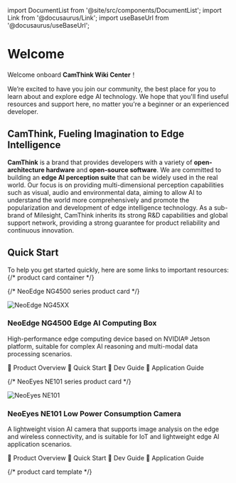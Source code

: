 import DocumentList from '@site/src/components/DocumentList';
import Link from '@docusaurus/Link';
import useBaseUrl from '@docusaurus/useBaseUrl';

# Welcome

Welcome onboard **CamThink Wiki Center**！

We’re excited to have you join our community, the best place for you to learn about and explore edge AI technology. We hope that you'll find useful resources and support here, no matter you're a beginner or an experienced developer.

## CamThink, Fueling Imagination to Edge Intelligence

**CamThink** is a brand that provides developers with a variety of **open-architecture hardware** and **open-source software**. We are committed to building an **edge AI perception suite** that can be widely used in the real world. Our focus is on providing multi-dimensional perception capabilities such as visual, audio and environmental data, aiming to allow AI to understand the world more comprehensively and promote the popularization and development of edge intelligence technology. As a sub-brand of Milesight, CamThink inherits its strong R&D capabilities and global support network, providing a strong guarantee for product reliability and continuous innovation.

## Quick Start
To help you get started quickly, here are some links to important resources:
{/* product card container */}
<div className="product-card-container">

  {/* NeoEdge NG4500 series product card */}
  <div className="product-card">
    <div className="product-header">
      <img src={useBaseUrl('img/Overview/NG45xx/NG45XX.png')} alt="NeoEdge NG45XX" className="product-image"/>
      <h3 className="product-title">NeoEdge NG4500 Edge AI Computing Box</h3>
    </div>
    <p className="product-description">
      High-performance edge computing device based on NVIDIA® Jetson platform, suitable for complex AI reasoning and multi-modal data processing scenarios.
    </p>
    <div className="product-links">
      <Link to={useBaseUrl('docs/neoedge-ng4500-series/overview')} className="link-item">
        <span className="link-icon">📖</span>
        <span>Product Overview</span>
      </Link>
      <Link to={useBaseUrl('docs/neoedge-ng4500-series/quick-start')} className="link-item">
        <span className="link-icon">🚀</span>
        <span>Quick Start</span>
      </Link>
      <Link to={useBaseUrl('docs/neoedge-ng4500-series/ng4500-cb01-development-board/dev-guide')} className="link-item">
        <span className="link-icon">🔧</span>
        <span>Dev Guide</span>
      </Link>
      <Link to={useBaseUrl('docs/neoedge-ng4500-series/application-guide/deepseek-r1')} className="link-item">
        <span className="link-icon">📱</span>
        <span>Application Guide</span>
      </Link>
    </div>
  </div>

  {/* NeoEyes NE101 series product card */}
  <div className="product-card">
    <div className="product-header">
      <img src={useBaseUrl('img/Overview/NE101/NE101.png')} alt="NeoEyes NE101" className="product-image"/>
      <h3 className="product-title">NeoEyes NE101 Low Power Consumption Camera</h3>
    </div>
    <p className="product-description">
      A lightweight vision AI camera that supports image analysis on the edge and wireless connectivity, and is suitable for IoT and lightweight edge AI application scenarios.
    </p>
    <div className="product-links">
      <Link to={useBaseUrl('docs/neoeyes-ne101-series/overview')} className="link-item">
        <span className="link-icon">📖</span>
        <span>Product Overview</span>
      </Link>
      <Link to={useBaseUrl('docs/neoeyes-ne101-series/quick-start')} className="link-item">
        <span className="link-icon">🚀</span>
        <span>Quick Start</span>
      </Link>
      <Link to={useBaseUrl('docs/neoeyes-ne101-series/ne100-mb01-development-board/dev-guide')} className="link-item">
        <span className="link-icon">🔧</span>
        <span>Dev Guide</span>
      </Link>
      <Link to={useBaseUrl('docs/neoeyes-ne101-series/application-guide/low-power-image-acquisition')}  className="link-item">
        <span className="link-icon">📱</span>
        <span>Application Guide</span>
      </Link>
    </div>
  </div>

</div>

{/* product card template */}
<style>
{`
  .product-card-container {
    display: grid;
    grid-template-columns: repeat(auto-fit, minmax(300px, 1fr));
    gap: 24px;
    margin-bottom: 48px;
  }
  
  .product-card {
    border: 1px solid var(--ifm-border-color);
    border-radius: 12px;
    padding: 24px;
    box-shadow: 0 4px 16px rgba(0, 0, 0, 0.08);
    transition: transform 0.3s ease, box-shadow 0.3s ease;
  }
  
  .product-card:hover {
    transform: translateY(-4px);
    box-shadow: 0 8px 24px rgba(0, 0, 0, 0.12);
  }
  
  .product-header {
    display: flex;
    align-items: center;
    margin-bottom: 16px;
    gap: 16px;
  }
  
  .product-image {
    width: 150px;
    height: 150px;
    object-fit: contain;
    border-radius: 8px;
    padding: 8px;
  }
  
  .product-title {
    margin: 0;
    font-size: 1.5rem;
    font-weight: 600;
  }
  
  .product-description {
    margin: 0 0 16px 0;
    line-height: 1.5;
  }
  
  .product-links {
    display: flex;
    flex-direction: column;
    gap: 8px;
  }
  
  .link-item {
    display: flex;
    align-items: center;
    padding: 10px 12px;
    border-radius: 6px;
    text-decoration: none;
    transition: background-color 0.2s ease;
  }
  
  .link-item:hover {
    background-color: var(--ifm-hover-overlay);
  }
  
  .link-icon {
    margin-right: 10px;
    font-size: 18px;
  }
  
  @media (max-width: 768px) {
    .product-card-container {
      grid-template-columns: 1fr;
    }
  }
`}
</style>
